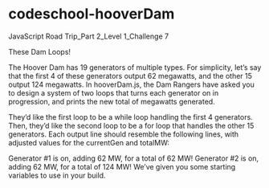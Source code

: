 # codeschool-hooverDam
JavaScript Road Trip_Part 2_Level 1_Challenge 7

These Dam Loops!

The Hoover Dam has 19 generators of multiple types. For simplicity, let’s say that the first 4 of these generators output 62 megawatts, and the other 15 output 124 megawatts. In hooverDam.js, the Dam Rangers have asked you to design a system of two loops that turns each generator on in progression, and prints the new total of megawatts generated.

They’d like the first loop to be a while loop handling the first 4 generators. Then, they’d like the second loop to be a for loop that handles the other 15 generators. Each output line should resemble the following lines, with adjusted values for the currentGen and totalMW:

Generator #1 is on, adding 62 MW, for a total of 62 MW!
Generator #2 is on, adding 62 MW, for a total of 124 MW!
We’ve given you some starting variables to use in your build.
